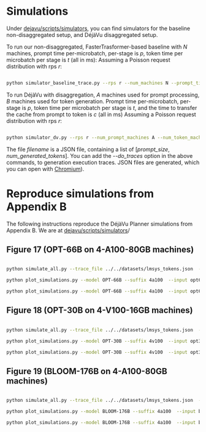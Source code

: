 # Simulations

Under [dejavu/scripts/simulators](https://github.com/msr-fiddle/dejavu/tree/master/scripts/simulators), you can find simulators for the baseline non-disaggregated setup, and DéjàVu disaggregated setup.

To run our non-disaggregated, FasterTrasformer-based baseline with *N* machines, prompt time per-microbatch, per-stage is *p*, token time per microbatch per stage is *t* (all in ms):
Assuming a Poisson request distribution with rps *r*:

```bash

python simulator_baseline_trace.py --rps r --num_machines N --prompt_time p --token_time t --trace_file filename

```


To run DéjàVu with disaggregation, *A* machines used for prompt processing, *B* machines used for token generation.
Prompt time per-microbatch, per-stage is *p*, token time per microbatch per stage is *t*, and the time to transfer the cache from prompt to token is *c* (all in ms)
Assuming a Poisson request distribution with rps *r*:

```bash

python simulator_dv.py --rps r --num_prompt_machines A --num_token_machines B --prompt_time p --token_time t --cache_time c --trace_file filename

```

The file *filename* is a JSON file, containing a list of [*prompt_size*, *num_generated_tokens*].
You can add the *--do_traces* option in the above commands, to generation execution traces. JSON files are generated, which you can open with [Chromium](https://www.chromium.org/developers/how-tos/trace-event-profiling-tool/)).

# Reproduce simulations from Appendix B

The following instructions reproduce the DéjàVu Planner simulations from Appendix B.
We are at [dejavu/scripts/simulators](https://github.com/msr-fiddle/dejavu/tree/master/scripts/simulators)/

## Figure 17 (OPT-66B on 4-A100-80GB machines)

```bash

python simulate_all.py --trace_file ../../datasets/lmsys_tokens.json  --config_file model_info.json --model OPT-66B --mem_per_machine 320 --machine_cost 18.52 --output_csv opt66_4a100.csv

python plot_simulations.py --model OPT-66B --suffix 4a100  --input opt66_4a100.csv

python plot_simulations.py --model OPT-66B --suffix 4a100  --input opt66_4a100.csv --plot_cost --machine_cost 18.52

```

## Figure 18 (OPT-30B on 4-V100-16GB machines)

```bash

python simulate_all.py --trace_file ../../datasets/lmsys_tokens.json  --config_file model_info.json --model OPT-30B --mem_per_machine 64 --machine_cost 8 --output_csv opt30_4v100.csv

python plot_simulations.py --model OPT-30B --suffix 4v100  --input opt30_4v100.csv

python plot_simulations.py --model OPT-30B --suffix 4v100  --input opt30_4v100.csv --plot_cost --machine_cost 8

```

## Figure 19 (BLOOM-176B on 4-A100-80GB machines)

```bash

python simulate_all.py --trace_file ../../datasets/lmsys_tokens.json  --config_file model_info.json --model BLOOM-176B --mem_per_machine 320 --machine_cost 18.52 --output_csv bloom_4a100.csv

python plot_simulations.py --model BLOOM-176B --suffix 4a100  --input bloom_4a100.csv

python plot_simulations.py --model BLOOM-176B --suffix 4a100  --input bloom_4a100.csv --plot_cost --machine_cost 18.52

```